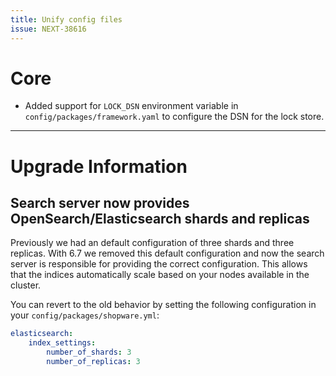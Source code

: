 ```yaml
---
title: Unify config files
issue: NEXT-38616
---
```


# Core

- Added support for `LOCK_DSN` environment variable in `config/packages/framework.yaml` to configure the DSN for the lock store.

___

# Upgrade Information

## Search server now provides OpenSearch/Elasticsearch shards and replicas

Previously we had an default configuration of three shards and three replicas. With 6.7 we removed this default configuration and now the search server is responsible for providing the correct configuration.
This allows that the indices automatically scale based on your nodes available in the cluster.

You can revert to the old behavior by setting the following configuration in your `config/packages/shopware.yml`:

```yaml
elasticsearch:
    index_settings:
        number_of_shards: 3
        number_of_replicas: 3
```

